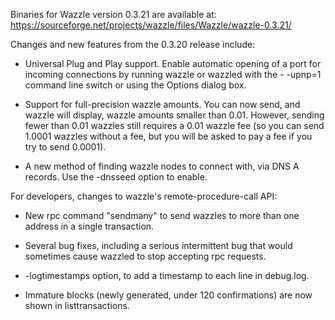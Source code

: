 Binaries for Wazzle version 0.3.21 are available at:
  https://sourceforge.net/projects/wazzle/files/Wazzle/wazzle-0.3.21/

Changes and new features from the 0.3.20 release include:

* Universal Plug and Play support.  Enable automatic opening of a port for incoming connections by running wazzle or wazzled with the - -upnp=1 command line switch or using the Options dialog box.

* Support for full-precision wazzle amounts.  You can now send, and wazzle will display, wazzle amounts smaller than 0.01.  However, sending fewer than 0.01 wazzles still requires a 0.01 wazzle fee (so you can send 1.0001 wazzles without a fee, but you will be asked to pay a fee if you try to send 0.0001).

* A new method of finding wazzle nodes to connect with, via DNS A records. Use the -dnsseed option to enable.

For developers, changes to wazzle's remote-procedure-call API:

* New rpc command "sendmany" to send wazzles to more than one address in a single transaction.

* Several bug fixes, including a serious intermittent bug that would sometimes cause wazzled to stop accepting rpc requests. 

* -logtimestamps option, to add a timestamp to each line in debug.log.

* Immature blocks (newly generated, under 120 confirmations) are now shown in listtransactions.
